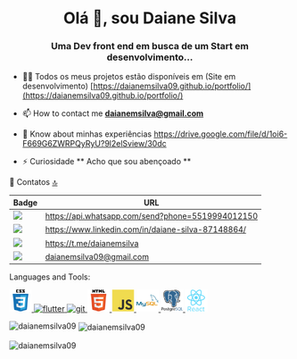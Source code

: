 <h1 align = "center"> Olá 👋, sou Daiane Silva </h1>
<h3 align = "center"> Uma Dev front end em busca de um Start em desenvolvimento... </h3>

- 👨‍💻 Todos os meus projetos estão disponíveis em (Site em desenvolvimento) [https://daianemsilva09.github.io/portfolio/](https://daianemsilva09.github.io/portfolio/)

- 📫 How to contact me **daianemsilva@gmail.com**

- 📄 Know about minhas experiências https://drive.google.com/file/d/1oi6-F669G6ZWRPQyRyU?9l2elSview/30dc 

- ⚡ Curiosidade ** Acho que sou abençoado **

 📱 Contatos [🔝](#welcome-badges-4-readmemd-profile)
 
 | Badge                                                        | URL                                                |
| ------------------------------------------------------------ | -------------------------------------------------- |
| <img src="https://img.shields.io/badge/WhatsApp-25D366?style=for-the-badge&logo=whatsapp&logoColor=white" /> | https://api.whatsapp.com/send?phone=5519994012150  |
| <img src="https://img.shields.io/badge/LinkedIn-0077B5?style=for-the-badge&logo=linkedin&logoColor=white" /> | https://www.linkedin.com/in/daiane-silva-87148864/ |
| <img src="https://img.shields.io/badge/Telegram-2CA5E0?style=for-the-badge&logo=telegram&logoColor=white" /> | https://t.me/daianemsilva                          |
| <img src="https://img.shields.io/badge/Gmail-D14836?style=for-the-badge&logo=gmail&logoColor=white" /> | daianemsilva09@gmail.com    
 
 
 Languages and Tools:

 <a href="https://www.w3schools.com/css/" target="_blank"> <img src="https://raw.githubusercontent.com/devicons/devicon/master/icons/css3/css3-original-wordmark.svg" alt="css3" width="40" height="40"/> </a> <a href="https://flutter.dev" target="_blank"> <img src="https://www.vectorlogo.zone/logos/flutterio/flutterio-icon.svg" alt="flutter" width="40" height="40"/> </a> <a href="https://git-scm.com/" target="_blank"> <img src="https://www.vectorlogo.zone/logos/git-scm/git-scm-icon.svg" alt="git" width="40" height="40"/> </a> <a href="https://www.w3.org/html/" target="_blank"> <img src="https://raw.githubusercontent.com/devicons/devicon/master/icons/html5/html5-original-wordmark.svg" alt="html5" width="40" height="40"/> </a> <a href="https://developer.mozilla.org/en-US/docs/Web/JavaScript" target="_blank"> <img src="https://raw.githubusercontent.com/devicons/devicon/master/icons/javascript/javascript-original.svg" alt="javascript" width="40" height="40"/> </a> <a href="https://www.mysql.com/" target="_blank"> <img src="https://raw.githubusercontent.com/devicons/devicon/master/icons/mysql/mysql-original-wordmark.svg" alt="mysql" width="40" height="40"/> </a> <a href="https://www.postgresql.org" target="_blank"> <img src="https://raw.githubusercontent.com/devicons/devicon/master/icons/postgresql/postgresql-original-wordmark.svg" alt="postgresql" width="40" height="40"/> </a> <a href="https://reactjs.org/" target="_blank"> <img src="https://raw.githubusercontent.com/devicons/devicon/master/icons/react/react-original-wordmark.svg" alt="react" width="40" height="40"/> </a> </p><p><img align="left" src="https://github-readme-stats.vercel.app/api/top-langs?username=daianemsilva09&show_icons=true&locale=en&layout=compact" alt="daianemsilva09" /></p><p>&nbsp;<img align="center" src="https://github-readme-stats.vercel.app/api?username=daianemsilva09&show_icons=true&locale=en" alt="daianemsilva09" /></p><p><img align="center" src="https://github-readme-streak-stats.herokuapp.com/?user=daianemsilva09&" alt="daianemsilva09" />



          

